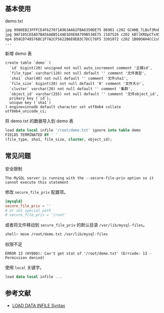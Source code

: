 ## 基本使用

demo.txt

```txt
jpg 9980EB23FFFCE4F627071A963AA62FBA6350DE75 86901 c202 GCHHB_7LBuf3RnDA8alNL6of5IClAIyRyoYfDZUG
jpg 9AF105CEEAD7BA56A8B514AD1D9E8A799B538E75 2187526 c202 kBllKRDpCTx954BUtGswl0lhFGyut0tj9P8rJ1ID
mp4 D58CD748576BC1F7A2CF5622B6E0EB3C7DCC78F5 3301072 c202 1B00OAH4CC1s9pBbq53OpohZPHZfAK-yr93rA6FN
...
```

新增 demo 表

```
create table `demo` (
  `id` bigint(20) unsigned not null auto_increment comment '主键id',
  `file_type` varchar(128) not null default '' comment '文件类型',
  `sha1` char(40) not null default '' comment '文件sha1',
  `file_size` bigint(20) not null default '0' comment '文件大小',
  `cluster` varchar(20) not null default '' comment '集群',
  `object_id` varchar(255) not null default '' comment '文件object_id',
  primary key (`id`),
  unique key (`sha1`)
) engine=innodb default character set utf8mb4 collate utf8mb4_unicode_ci;
```

将 demo.txt 的数据导入到 demo 表

```sql
load data local infile '/root/demo.txt' ignore into table demo 
FIELDS TERMINATED BY ' ' 
(file_type, sha1, file_size, cluster, object_id);
```

## 常见问题

安全限制

```
The MySQL server is running with the --secure-file-priv option so it cannot execute this statement
```

修改 `secure_file_priv` 配置项。

```conf
[mysqld]
secure_file_priv = ''
# or set special path
# secure_file_priv = '/root'
```

或者将文件移动到 `secure_file_priv` 的默认目录 `/var/lib/mysql-files`。

```sh
shell> move /root/demo.txt /var/lib/mysql-files
```

权限不足

```
ERROR 13 (HY000): Can't get stat of '/root/demo.txt' (Errcode: 13 - Permission denied)
```

使用 `local` 关键字。

```sql
load data local infile ...
```

## 参考文献

- [LOAD DATA INFILE Syntax](https://dev.mysql.com/doc/refman/5.7/en/load-data.html)
